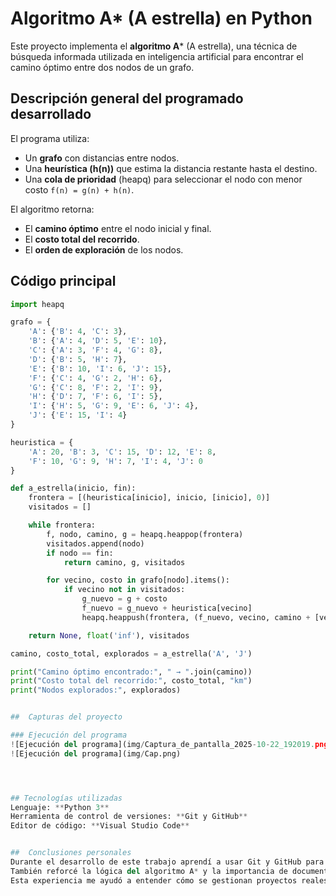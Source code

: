# Algoritmo A* (A estrella) en Python

Este proyecto implementa el **algoritmo A*** (A estrella), una técnica de búsqueda informada utilizada en inteligencia artificial para encontrar el camino óptimo entre dos nodos de un grafo.


##  Descripción general del programado desarrollado

El programa utiliza:
- Un **grafo** con distancias entre nodos.
- Una **heurística (h(n))** que estima la distancia restante hasta el destino.
- Una **cola de prioridad** (heapq) para seleccionar el nodo con menor costo `f(n) = g(n) + h(n)`.

El algoritmo retorna:
- El **camino óptimo** entre el nodo inicial y final.
- El **costo total del recorrido**.
- El **orden de exploración** de los nodos.



##  Código principal

```python
import heapq

grafo = {
    'A': {'B': 4, 'C': 3},
    'B': {'A': 4, 'D': 5, 'E': 10},
    'C': {'A': 3, 'F': 4, 'G': 8},
    'D': {'B': 5, 'H': 7},
    'E': {'B': 10, 'I': 6, 'J': 15},
    'F': {'C': 4, 'G': 2, 'H': 6},
    'G': {'C': 8, 'F': 2, 'I': 9},
    'H': {'D': 7, 'F': 6, 'I': 5},
    'I': {'H': 5, 'G': 9, 'E': 6, 'J': 4},
    'J': {'E': 15, 'I': 4}
}

heuristica = {
    'A': 20, 'B': 3, 'C': 15, 'D': 12, 'E': 8,
    'F': 10, 'G': 9, 'H': 7, 'I': 4, 'J': 0
}

def a_estrella(inicio, fin):
    frontera = [(heuristica[inicio], inicio, [inicio], 0)]
    visitados = []

    while frontera:
        f, nodo, camino, g = heapq.heappop(frontera)
        visitados.append(nodo)
        if nodo == fin:
            return camino, g, visitados

        for vecino, costo in grafo[nodo].items():
            if vecino not in visitados:
                g_nuevo = g + costo
                f_nuevo = g_nuevo + heuristica[vecino]
                heapq.heappush(frontera, (f_nuevo, vecino, camino + [vecino], g_nuevo))

    return None, float('inf'), visitados

camino, costo_total, explorados = a_estrella('A', 'J')

print("Camino óptimo encontrado:", " → ".join(camino))
print("Costo total del recorrido:", costo_total, "km")
print("Nodos explorados:", explorados)


##  Capturas del proyecto

### Ejecución del programa
![Ejecución del programa](img/Captura_de_pantalla_2025-10-22_192019.png)
![Ejecución del programa](img/Cap.png)




## Tecnologías utilizadas
Lenguaje: **Python 3**
Herramienta de control de versiones: **Git y GitHub**
Editor de código: **Visual Studio Code**


##  Conclusiones personales
Durante el desarrollo de este trabajo aprendí a usar Git y GitHub para el control de versiones, realizando commits, push y creando repositorios remotos.  
También reforcé la lógica del algoritmo A* y la importancia de documentar correctamente el proyecto con un archivo README.md.  
Esta experiencia me ayudó a entender cómo se gestionan proyectos reales y cómo compartir código de forma profesional.


